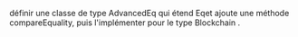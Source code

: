 définir une classe de type AdvancedEq qui étend Eqet ajoute une méthode compareEquality, puis l'implémenter pour le type Blockchain .
